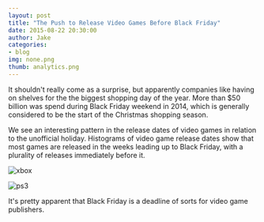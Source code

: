```yaml
---
layout: post
title: "The Push to Release Video Games Before Black Friday"
date: 2015-08-22 20:30:00
author: Jake
categories:
- blog
img: none.png
thumb: analytics.png
---
```


It shouldn't really come as a surprise, but apparently companies like having on shelves for the the biggest shopping day of the year.  More than $50 billion was spend during Black Friday weekend in 2014, which is generally considered to be the start of the Christmas shopping season.

We see an interesting pattern in the release dates of video games in relation to the unofficial holiday.  Histograms of video game release dates show that most games are released in the weeks leading up to Black Friday, with a plurality of releases immediately before it.

![xbox](http://jpopham91.github.io/assets/img/xbox_releases.png)

![ps3](http://jpopham91.github.io/assets/img/ps3_releases.png)

It's pretty apparent that Black Friday is a deadline of sorts for video game publishers.
